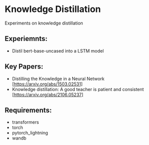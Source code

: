 # Knowledge Distillation
Experiments on knowledge distillation

## Experiemnts:
- Distil bert-base-uncased into a LSTM model

## Key Papers:
- Distilling the Knowledge in a Neural Network [https://arxiv.org/abs/1503.02531]
- Knowledge distillation: A good teacher is patient and consistent [https://arxiv.org/abs/2106.05237]


## Requirements:
- transformers
- torch
- pytorch_lightning
- wandb
